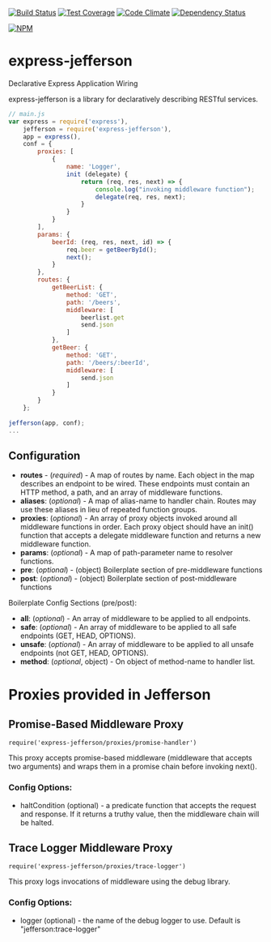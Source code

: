 [![Build Status](https://travis-ci.org/atsid/express-jefferson.svg?branch=master)](https://travis-ci.org/atsid/express-jefferson)
[![Test Coverage](https://codeclimate.com/github/atsid/express-jefferson/badges/coverage.svg)](https://codeclimate.com/github/atsid/express-jefferson)
[![Code Climate](https://codeclimate.com/github/atsid/express-jefferson/badges/gpa.svg)](https://codeclimate.com/github/atsid/express-jefferson)
[![Dependency Status](https://david-dm.org/atsid/express-jefferson.svg)](https://david-dm.org/atsid/express-jefferson)

[![NPM](https://nodei.co/npm/express-jefferson.png)](https://nodei.co/npm/express-jefferson/)

# express-jefferson
Declarative Express Application Wiring

express-jefferson is a library for declaratively describing RESTful services.

```js
// main.js
var express = require('express'),
    jefferson = require('express-jefferson'),
    app = express(),    
    conf = {
        proxies: [
            {
                name: 'Logger',
                init (delegate) {
                    return (req, res, next) => {
                        console.log("invoking middleware function");
                        delegate(req, res, next);
                    }
                }
            }
        ],
        params: {
            beerId: (req, res, next, id) => {
                req.beer = getBeerById();
                next();
            }
        },
        routes: {
            getBeerList: {
                method: 'GET',
                path: '/beers',
                middleware: [
                    beerlist.get
                    send.json
                ]
            },
            getBeer: {
                method: 'GET',
                path: '/beers/:beerId',
                middleware: [
                    send.json
                ]
            }
        }
    };
    
jefferson(app, conf);
...
```

## Configuration
* **routes** - (*required*) - A map of routes by name. Each object in the map describes an endpoint to be wired. These endpoints must contain an HTTP method, a path, and an array of middleware functions.
* **aliases**: (*optional*) - A map of alias-name to handler chain. Routes may use these aliases in lieu of repeated function groups.
* **proxies**: (*optional*) - An array of proxy objects invoked around all middleware functions in order. Each proxy object should have an init() function that accepts a delegate middleware function and returns a new middleware function.
* **params**: (*optional*) - A map of path-parameter name to resolver functions. 
* **pre**: (*optional*) - (object) Boilerplate section of pre-middleware functions
* **post**: (*optional*) - (object) Boilerplate section of post-middleware functions

Boilerplate Config Sections (pre/post):
* **all**: (*optional*) - An array of middleware to be applied to all endpoints.
* **safe**: (*optional*) - An array of middleware to be applied to all safe endpoints (GET, HEAD, OPTIONS).
* **unsafe**: (*optional*) - An array of middleware to be applied to all unsafe endpoints (not GET, HEAD, OPTIONS).
* **method**: (*optional*, object) - On object of method-name to handler list.

# Proxies provided in Jefferson

## Promise-Based Middleware Proxy 
`require('express-jefferson/proxies/promise-handler')`

This proxy accepts promise-based middleware (middleware that accepts two arguments) and wraps them in a promise chain before invoking next().

### Config Options:
* haltCondition (optional) - a predicate function that accepts the request and response. If it returns a truthy value, then the middleware chain will be halted. 

## Trace Logger Middleware Proxy
`require('express-jefferson/proxies/trace-logger')`

This proxy logs invocations of middleware using the debug library.

### Config Options:
 * logger (optional) - the name of the debug logger to use. Default is "jefferson:trace-logger"
